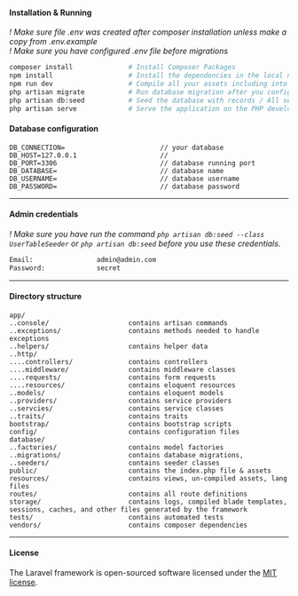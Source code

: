 #### Installation & Running
*! Make sure file .env was created after composer installation unless make a copy from .env.example*  
*! Make sure you have configured .env file before migrations*  

```sh
composer install              # Install Composer Packages
npm install                   # Install the dependencies in the local node_modules folder
npm run dev                   # Compile all your assets including into public folder
php artisan migrate           # Run database migration after you configure .env
php artisan db:seed           # Seed the database with records / All seeders in database/seeds folder
php artisan serve             # Serve the application on the PHP development server
```

#### Database configuration
```
DB_CONNECTION=                        // your database
DB_HOST=127.0.0.1                     // 
DB_PORT=3306                          // database running port
DB_DATABASE=                          // database name
DB_USERNAME=                          // database username
DB_PASSWORD=                          // database password
```

---
#### Admin credentials
*! Make sure you have run the command `php artisan db:seed --class UserTableSeeder` or `php artisan db:seed` before you use these credentials.*  

```sh
Email:                admin@admin.com   
Password:             secret 
```
---
#### Directory structure
```
app/
..console/                    contains artisan commands
..exceptions/                 contains methods needed to handle exceptions
..helpers/                    contains helper data
..http/
....controllers/              contains controllers
....middleware/               contains middleware classes
....requests/                 contains form requests
....resources/                contains eloquent resources
..models/                     contains eloquent models
..providers/                  contains service providers
..servcies/                   contains service classes
..traits/                     contains traits
bootstrap/                    contains bootstrap scripts
config/                       contains configuration files
database/
..factories/                  contains model factories
..migrations/                 contains database migrations,
..seeders/                    contains seeder classes
public/                       contains the index.php file & assets
resources/                    contains views, un-compiled assets, lang files
routes/                       contains all route definitions
storage/                      contains logs, compiled blade templates, sessions, caches, and other files generated by the framework
tests/                        contains automated tests
vendors/                      contains composer dependencies
```
---
#### License

The Laravel framework is open-sourced software licensed under the [MIT license](https://opensource.org/licenses/MIT).
